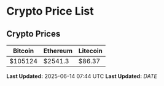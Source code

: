 # Crypto Price List

## Crypto Prices
| Bitcoin | Ethereum | Litecoin |
| ------- | -------- | -------- |
| $105124 | $2541.3 | $86.37 |
**Last Updated:** 2025-06-14 07:44 UTC
**Last Updated:** $DATE$
